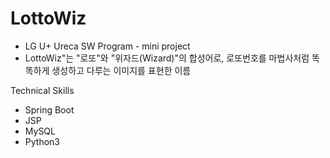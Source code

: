 # LottoWiz
- LG U+ Ureca SW Program - mini project
- LottoWiz"는 "로또"와 "위자드(Wizard)"의 합성어로, 로또번호를 마법사처럼 똑똑하게 생성하고 다루는 이미지를 표현한 이름

Technical Skills
- Spring Boot
- JSP
- MySQL
- Python3

